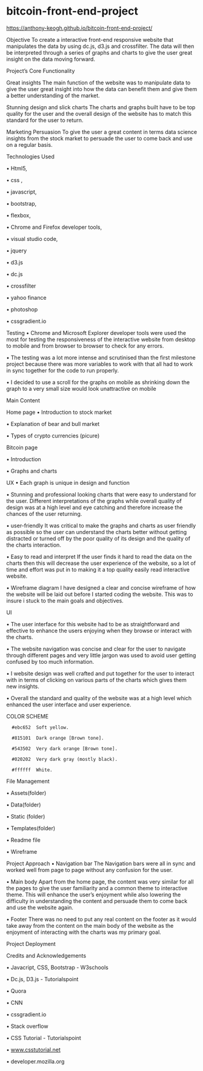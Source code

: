﻿# bitcoin-front-end-project

https://anthony-keogh.github.io/bitcoin-front-end-project/

Objective
To create a interactive front-end responsive website that manipulates the data by using dc.js, d3.js and crossfilter. The data will then be interpreted through a series of graphs and charts to give the user great insight on the data moving forward.


Project’s Core Functionality

Great insights
The main function of the website was to manipulate data to give the user great insight into how the data can benefit them and give them a better understanding of the market. 

Stunning design and slick charts
The charts and graphs built have to be top quality for the user and the overall design of the website has to match this standard for the user to return. 

Marketing Persuasion
To give the user a great content in terms data science insights from the stock market to persuade the user to come back and use on a regular basis. 

Technologies Used

•	Html5,

•	css ,

•	javascript, 

•	bootstrap,

•	flexbox,

•	Chrome and Firefox developer tools, 

•	visual studio code,

•	jquery

•	d3.js

•	dc.js

•	crossfilter

•	yahoo finance

•	photoshop

•	cssgradient.io


Testing
•	Chrome and Microsoft Explorer developer tools were used the most for testing the responsiveness of the interactive website from desktop to mobile and from browser to browser to check for any errors. 

•	The testing was a lot more intense and scrutinised than the first milestone project because there was more variables to work with that all had to work in sync together for the code to run properly.

•     I decided to use a scroll for the graphs on mobile as shrinking down the graph to a very small size would look unattractive on mobile

Main Content

Home page
•	Introduction to stock market

•	Explanation of bear and bull market

•	Types of crypto currencies (picure)

Bitcoin page

•	Introduction

•	Graphs and charts


UX 
•	Each graph is unique in design and function

•	Stunning and professional looking charts that were easy to understand for the user.  Different interpretations of the graphs while overall quality of design was at a high level and eye catching and therefore increase the chances of the user returning.

•	user-friendly
It was critical to make the graphs and charts as user friendly as possible so the user can understand the charts better without getting distracted or turned off by the poor quality of its design and the quality of the charts interaction. 

•	Easy to read and interpret 
If the user finds it hard to read the data on the charts then this will decrease the user experience of the website, so a lot of time and effort was put in to making it a top quality easily read interactive website.

•	Wireframe diagram
I have designed a clear and concise wireframe of how the website will be laid out before I started coding the website. This was to insure i stuck to the main goals and objectives. 


UI 

•	The user interface for this website had to be as straightforward and effective to enhance the users enjoying when they browse or interact with the charts.

•	 The website navigation was concise and clear for the user to navigate through different pages and very little jargon was used to avoid user getting confused by too much information.

•	I website design was well crafted and put together for the user to interact with in terms of clicking on various parts of the charts which gives them new insights. 

•	Overall the standard and quality of the website was at a high level which enhanced the user interface and user experience.



COLOR SCHEME

      #ebc652  Soft yellow.
      
      #815101  Dark orange [Brown tone].
     
      #543502  Very dark orange [Brown tone].
     
      #020202  Very dark gray (mostly black).

      #ffffff  White.




File Management

•	Assets(folder)

•	Data(folder)

•	Static (folder)

•	Templates(folder)

•	Readme file

•	Wireframe


Project Approach
•	Navigation bar
The Navigation bars were all in sync and worked well from page to page without any confusion for the user. 

•	Main body
Apart from the home page, the content was very similar for all the pages to give the user familiarity and a common theme to interactive theme. This will enhance the user’s enjoyment while also lowering the difficulty in understanding the content and persuade them to come back and use the website again.

•	Footer
There was no need to put any real content on the footer as it would take away from the content on the main body of the website as the enjoyment of interacting with the charts was my primary goal.

Project Deployment


Credits and Acknowledgements

•	Javacript, CSS, Bootstrap - W3schools

•	Dc.js, D3.js - Tutorialspoint

•	Quora

•	CNN 

•	cssgradient.io

•	Stack overflow 

•	CSS Tutorial - Tutorialspoint 

•	www.csstutorial.net

•	developer.mozilla.org


